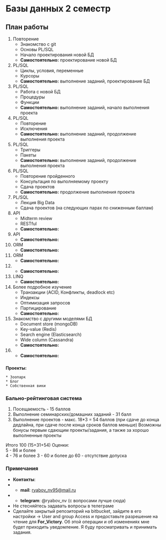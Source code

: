 # Базы данных 2 семестр

## План работы

1. Повторение
	* Знакомство с git
	* Основы PL/SQL
	* Начало проектирования новой БД
	* **Самостоятельно:** проектирование новой БД
2. PL/SQL
	* Циклы, условия, переменные
	* Курсоры
	* **Самостоятельно:** выполнение заданий, 
	проектирование БД
3. PL/SQL
	* Работа с новой БД
	* Процедуры
	* Функции
	* **Самостоятельно:** выполнение заданий, начало
	выполнения проекта
4. PL/SQL
	* Повторение
	* Исключения
	* **Самостоятельно:** выполнение заданий, продолжение
	выполнения проекта
5. PL/SQL
	* Триггеры
	* Пакеты
	* **Самостоятельно:** выполнение заданий, продолжение
	выполнения проекта
6. PL/SQL
	* Повторение пройденного
	* Консультация по выполняемому проекту
	* Сдача проектов
	* **Самостоятельно:** продолжение выполнения проекта
7. PL/SQL
	* Лекция Big Data
	* Сдача проектов (на следующих парах по сниженным баллам)
8. API
	* Midterm review
	* RESTful
	* **Самостоятельно:**
9. API
	* **Самостоятельно:**
10. ORM
	* **Самостоятельно:**
11. ORM
	* **Самостоятельно:**	
12. * **Самостоятельно:**
13. LINQ
	* **Самостоятельно:**
14. Более подробное изучение
	* Транзакции (ACID, Конфликты, deadlock etc)
	* Индексы
	* Оптимизация запросов
	* Партицирование
	* **Самостоятельно:**
15. Знакомство с другими моделями БД
	* Document store (mongoDB)
	* Key-value (Redis)
	* Search engine (Elasticsearch)
	* Wide column (Cassandra)
	* **Самостоятельно:**
16. * **Самостоятельно:**

###

**Проекты:**

	* Зоопарк
	* Блог
	* Собственная вики

### Бально-рейтинговая система

1. Посещаемость - 15 баллов
2. Выполнение семинарских/домашних заданий - 31 балл
3. Выполнение проектов - макс. 18*3 = 54 баллов
(при сдаче до конца дедлайна, при сдаче после конца сроков баллов меньше)
Возможны бонусы первым сдающим проекты/задания, а также
за хорошо выполненные проекты 

Итого 100 (15+31+54)
Оценки:  
5 - 86 и более  
4 - 76 и более
3 - 60 и более
до 60 - отсутствие допуска

### Примечания

* **Контакты**:
* * **mail**: ryabov_nv95@mail.ru
* * **telegram**: @ryabov_nv (с вопросами лучше сюда)
* Не стесняйтесь задавать вопросы в телеграме
* Сделайте закрытый репозиторий на bitbucket, зайдите в его настройки 
-> User and group Access и предоставьте разрешение на чтение для 
**For_Victory**. Об этой операции и об изменениях мне будет приходить
уведомление. Я буду просматривать и принимать задания.